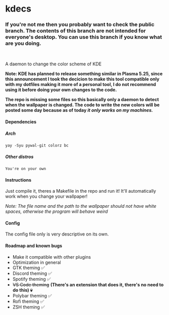 
# **kdecs**
### **If you're not me then you probably want to check the public branch. The contents of this branch are not intended for everyone's desktop. You can use this branch if you know what are you doing.**

</br>

A daemon to change the color scheme of KDE

**Note: KDE has planned to release something similar in Plasma 5.25, since this announcement I took the decicion to make this tool compatible only with my dotfiles making it more of a personal tool, I do not recommend using it before doing your own changes to the code.**

**The repo is missing some files so this basically only a daemon to detect when the wallpaper is changed. The code to write the new colors will be posted some day because as of today _it only works on my machines._**

#### **Dependencies**

##### **Arch**
    yay -Syu pywal-git colorz bc

##### **Other distros**
    You're on your own

#### **Instructions**
Just compile it, theres a Makefile in the repo and run it! It'll automatically work when you change your wallpaper!

*Note: The file name and the path to the wallpaper should not have white spaces, otherwise the program will behave weird*

#### **Config**
The config file only is very descriptive on its own.

#### **Roadmap and known bugs**
* Make it compatible with other plugins
* Optimization in general
* GTK theming ✅
* Discord theming ✅
* Spotify theming ✅
* ~~VS Code theming~~ **(There's an extension that does it, there's no need to do this) 💀**
* Polybar theming ✅
* Rofi theming ✅
* ZSH theming ✅